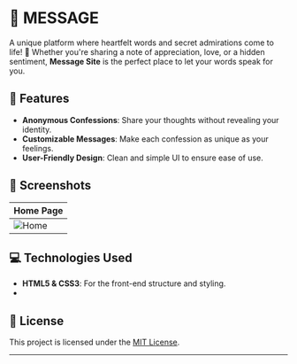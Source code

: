 # 💌 MESSAGE

A unique platform where heartfelt words and secret admirations come to life! 🌟 Whether you're sharing a note of appreciation, love, or a hidden sentiment, **Message Site** is the perfect place to let your words speak for you. 

## 🌟 Features

- **Anonymous Confessions**: Share your thoughts without revealing your identity.
- **Customizable Messages**: Make each confession as unique as your feelings.
- **User-Friendly Design**: Clean and simple UI to ensure ease of use.

## 📸 Screenshots

| Home Page  | 
|------------|
| ![Home](https://granny.freefilehosting.online/uploads/069aa0afc33ece3e/Screenshot%202025-06-03%20140044.png)|


## 💻 Technologies Used

- **HTML5 & CSS3**: For the front-end structure and styling.
- 
## 📝 License

This project is licensed under the [MIT License](LICENSE).

---
